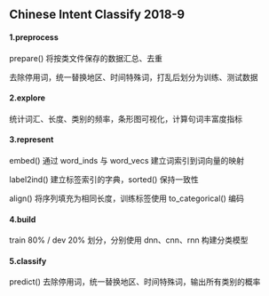 ## Chinese Intent Classify 2018-9

#### 1.preprocess

prepare() 将按类文件保存的数据汇总、去重

去除停用词，统一替换地区、时间特殊词，打乱后划分为训练、测试数据

#### 2.explore

统计词汇、长度、类别的频率，条形图可视化，计算句词丰富度指标

#### 3.represent

embed() 通过 word_inds 与 word_vecs 建立词索引到词向量的映射

label2ind() 建立标签索引的字典，sorted() 保持一致性

align() 将序列填充为相同长度，训练标签使用 to_categorical() 编码

#### 4.build

train 80% / dev 20% 划分，分别使用 dnn、cnn、rnn 构建分类模型

#### 5.classify

predict() 去除停用词，统一替换地区、时间特殊词，输出所有类别的概率